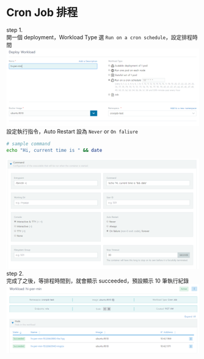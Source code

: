# Cron Job 排程

step 1.  
開一個 deployment，Workload Type 選 `Run on a cron schedule`，設定排程時間  
![Alt text](cron_job/1.PNG)
設定執行指令，Auto Restart 設為 `Never` or `On faliure`
```bash
# sample command
echo "Hi, current time is " && date
```  
![Alt text](cron_job/2.PNG)
step 2.  
完成了之後，等排程時間到，就會顯示 succeeded，預設顯示 10 筆執行紀錄
![Alt text](cron_job/3.PNG)
